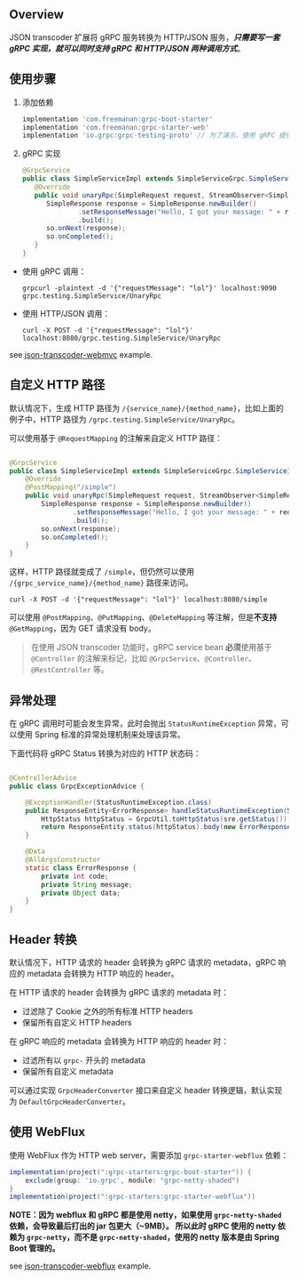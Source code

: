 ## Overview

JSON transcoder 扩展将 gRPC 服务转换为 HTTP/JSON 服务，**_只需要写一套 gRPC 实现，就可以同时支持 gRPC 和 HTTP/JSON 两种调用方式_**。

## 使用步骤

1. 添加依赖

    ```groovy
    implementation 'com.freemanan:grpc-boot-starter'
    implementation 'com.freemanan:grpc-starter-web'
    implementation 'io.grpc:grpc-testing-proto' // 为了演示，使用 gRPC 提供的 simple service
    ```

2. gRPC 实现

   ```java
   @GrpcService
   public class SimpleServiceImpl extends SimpleServiceGrpc.SimpleServiceImplBase {
      @Override
      public void unaryRpc(SimpleRequest request, StreamObserver<SimpleResponse> so) {
         SimpleResponse response = SimpleResponse.newBuilder()
                 .setResponseMessage("Hello, I got your message: " + request.getRequestMessage())
                 .build();
         so.onNext(response);
         so.onCompleted();
      }
   }
   ```

- 使用 gRPC 调用：

   ```shell
   grpcurl -plaintext -d '{"requestMessage": "lol"}' localhost:9090 grpc.testing.SimpleService/UnaryRpc
   ```

- 使用 HTTP/JSON 调用：

   ```shell
   curl -X POST -d '{"requestMessage": "lol"}' localhost:8080/grpc.testing.SimpleService/UnaryRpc
   ```

see [json-transcoder-webmvc](https://github.com/DanielLiu1123/grpc-starter/tree/main/examples/json-transcoder/webmvc)
example.

## 自定义 HTTP 路径

默认情况下，生成 HTTP 路径为 `/{service_name}/{method_name}`，比如上面的例子中，HTTP
路径为 `/grpc.testing.SimpleService/UnaryRpc`。

可以使用基于 `@RequestMapping` 的注解来自定义 HTTP 路径：

```java

@GrpcService
public class SimpleServiceImpl extends SimpleServiceGrpc.SimpleServiceImplBase {
    @Override
    @PostMapping("/simple")
    public void unaryRpc(SimpleRequest request, StreamObserver<SimpleResponse> so) {
        SimpleResponse response = SimpleResponse.newBuilder()
                .setResponseMessage("Hello, I got your message: " + request.getRequestMessage())
                .build();
        so.onNext(response);
        so.onCompleted();
    }
}
```

这样，HTTP 路径就变成了 `/simple`，但仍然可以使用 `/{grpc_service_name}/{method_name}` 路径来访问。

```shell
curl -X POST -d '{"requestMessage": "lol"}' localhost:8080/simple
```

可以使用 `@PostMapping`、`@PutMapping`、`@DeleteMapping` 等注解，但是**不支持** `@GetMapping`，因为 GET 请求没有 body。

> 在使用 JSON transcoder 功能时，gRPC service bean **必须**使用基于 `@Controller`
> 的注解来标记，比如 `@GrpcService`、`@Controller`、`@RestController` 等。

## 异常处理

在 gRPC 调用时可能会发生异常，此时会抛出 `StatusRuntimeException` 异常，可以使用 Spring 标准的异常处理机制来处理该异常。

下面代码将 gRPC Status 转换为对应的 HTTP 状态码：

```java

@ControllerAdvice
public class GrpcExceptionAdvice {

    @ExceptionHandler(StatusRuntimeException.class)
    public ResponseEntity<ErrorResponse> handleStatusRuntimeException(StatusRuntimeException sre) {
        HttpStatus httpStatus = GrpcUtil.toHttpStatus(sre.getStatus());
        return ResponseEntity.status(httpStatus).body(new ErrorResponse(httpStatus.value(), sre.getMessage(), null));
    }

    @Data
    @AllArgsConstructor
    static class ErrorResponse {
        private int code;
        private String message;
        private Object data;
    }
}
```

## Header 转换

默认情况下，HTTP 请求的 header 会转换为 gRPC 请求的 metadata，gRPC 响应的 metadata 会转换为 HTTP 响应的 header。

在 HTTP 请求的 header 会转换为 gRPC 请求的 metadata 时：

- 过滤除了 Cookie 之外的所有标准 HTTP headers
- 保留所有自定义 HTTP headers

在 gRPC 响应的 metadata 会转换为 HTTP 响应的 header 时：

- 过滤所有以 `grpc-` 开头的 metadata
- 保留所有自定义 metadata

可以通过实现 `GrpcHeaderConverter` 接口来自定义 header 转换逻辑，默认实现为 `DefaultGrpcHeaderConverter`。

## 使用 WebFlux

使用 WebFlux 作为 HTTP web server，需要添加 `grpc-starter-webflux` 依赖：

```groovy
implementation(project(":grpc-starters:grpc-boot-starter")) {
    exclude(group: 'io.grpc', module: "grpc-netty-shaded")
}
implementation(project(":grpc-starters:grpc-starter-webflux"))
```

**NOTE：因为 webflux 和 gRPC 都是使用 netty，如果使用 `grpc-netty-shaded` 依赖，会导致最后打出的 jar 包更大（~9MB）。
所以此时 gRPC 使用的 netty 依赖为 `grpc-netty`，而不是 `grpc-netty-shaded`，使用的
netty 版本是由 Spring Boot 管理的。**

see [json-transcoder-webflux](https://github.com/DanielLiu1123/grpc-starter/tree/main/examples/json-transcoder/webflux)
example.
